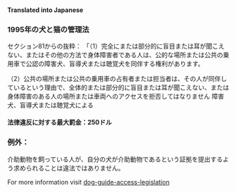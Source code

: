 #### **Translated into Japanese**

### 1995年の犬と猫の管理法

セクション81からの抜粋：
「（1）完全にまたは部分的に盲目または耳が聞こえない、またはその他の方法で身体障害者である人は、公的な場所または公共の乗用車で公認の障害犬、盲導犬または聴覚犬を同伴する権利があります。

（2）公共の場所または公共の乗用車の占有者または担当者は、その人が同伴しているという理由で、全体的または部分的に盲目または耳が聞こえない、または身体障害のある人の場所または車両へのアクセスを拒否してはなりません 障害犬、盲導犬または聴覚犬による

#### 法律違反に対する最大罰金：250ドル

### 例外：
介助動物を飼っている人が、自分の犬が介助動物であるという証拠を提出するよう求められることは違法ではありません。

For more information visit [dog-guide-access-legislation](https://www.bca.org.au/dog-guide-access-legislation/)